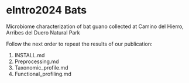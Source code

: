 # eIntro2024 Bats

Microbiome characterization of bat guano collected at Camino del Hierro, Arribes del Duero Natural Park

Follow the next order to repeat the results of our publication:
1) INSTALL.md
2) Preprocessing.md
3) Taxonomic_profile.md
4) Functional_profiling.md
